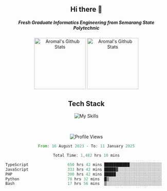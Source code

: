<div align="center">
  <h2>Hi there 👋</h2>

  <h5>Fresh Graduate Informatics Engineering from Semarang State Polytechnic</h5>

  <img
    height="160"
    alt="Aromal's Github Stats"
    src="https://github-readme-stats.vercel.app/api?username=dafariski77&show_icons=true&theme=tokyonight&count_private=true"
  />
  <img
    alt="Aromal's Github Stats"
    height="160"
    src="https://github-readme-stats.vercel.app/api/top-langs/?username=dafariski77&layout=compact&theme=tokyonight"
  />

  <h2>Tech Stack</h2>
  
![My Skills](https://simpleskill.icons.workers.dev/svg?i=typescript,next.js,react,tailwindcss,shadcnui,reactquery,prisma,socketdotio,zod)

  <br /><br />
  <img src="https://komarev.com/ghpvc/?username=dafariski77&abbreviated=true" alt="Profile Views">
    
  <!--START_SECTION:waka-->

```rust
From: 16 August 2023 - To: 11 January 2025

Total Time: 1,482 hrs 10 mins

TypeScript                 650 hrs 42 mins ███████████░░░░░░░░░░░░░░   43.45 %
JavaScript                 333 hrs 42 mins █████▓░░░░░░░░░░░░░░░░░░░   22.28 %
PHP                        300 hrs 42 mins █████░░░░░░░░░░░░░░░░░░░░   20.08 %
Python                     70 hrs 32 mins  █▒░░░░░░░░░░░░░░░░░░░░░░░   04.71 %
Bash                       17 hrs 56 mins  ▒░░░░░░░░░░░░░░░░░░░░░░░░   01.20 %
```

<!--END_SECTION:waka-->
</div>
